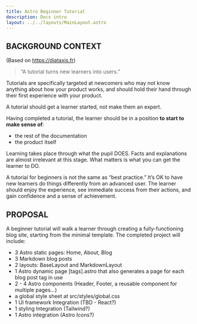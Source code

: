 ```yaml
---
title: Astro Beginner Tutorial
description: Docs intro
layout: ../../layouts/MainLayout.astro
---
```


## BACKGROUND CONTEXT

(Based on https://diataxis.fr)

> “A tutorial turns new learners into users.”

Tutorials are specifically targeted at newcomers who may not know anything about how your product works, and should hold their hand through their first experience with your product. 

A tutorial should get a learner started, not make them an expert.

Having completed a tutorial, the learner should be in a position **to start to make sense of**:
- the rest of the documentation
- the product itself

Learning takes place through what the pupil DOES. Facts and explanations are almost irrelevant at this stage. What matters is what you can get the learner to DO.

A tutorial for beginners is not the same as “best practice.” It’s OK to have new learners do things differently from an advanced user. The learner should enjoy the experience, see immediate success from their actions, and gain confidence and a sense of achievement.


## PROPOSAL

A beginner tutorial will walk a learner through creating a fully-functioning blog site, starting from the minimal template. The completed project will include:

- 3 Astro static pages: Home, About, Blog
- 3 Markdown blog posts
- 2 layouts: BaseLayout and MarkdownLayout
- 1 Astro dynamic page [tags].astro that also generates a page for each blog post tag in use
- 2 - 4 Astro components (Header, Footer, a reusable component for multiple pages…)
-  a global style sheet at src/styles/global.css
- 1 UI framework Integration (TBD - React?)
- 1 styling Integration (Tailwind?)
- 1 Astro integration (Astro Icons?)

